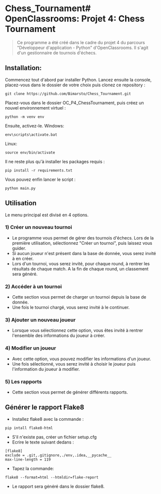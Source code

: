 # Chess_Tournament# OpenClassrooms: Projet 4: Chess Tournament
>Ce programme a été créé dans le cadre du projet 4 du parcours "Développeur d'application - Python" d'OpenClassrooms.
Il s'agit d'un gestionnaire de tournois d'échecs.
## Installation:
Commencez tout d'abord par installer Python.
Lancez ensuite la console, placez-vous dans le dossier de votre choix puis clonez ce repository :
```
git clone https://github.com/Bimarsto/Chess_Tournament.git
```
Placez-vous dans le dossier OC_P4_ChessTournament, puis créez un nouvel environnement virtuel :
```
python -m venv env
```
Ensuite, activez-le.
Windows:
```
env\scripts\activate.bat
```
Linux:
```
source env/bin/activate
```
Il ne reste plus qu'à installer les packages requis :
```
pip install -r requirements.txt
```
Vous pouvez enfin lancer le script :
```
python main.py
```

## Utilisation
Le menu principal est divisé en 4 options.
### 1) Créer un nouveau tournoi
- Le programme vous permet de gérer des tournois d'échecs. Lors de la première utilisation, sélectionnez "Créer un tournoi", puis laissez vous guider.
- Si aucun joueur n'est présent dans la base de donnée, vous serez invité à en créer.
- Lors d'un tournoi, vous serez invité, pour chaque round, à rentrer les résultats de chaque match. A la fin de chaque round, un classement sera généré.
### 2) Accéder à un tournoi
- Cette section vous permet de charger un tournoi depuis la base de donnée.
- Une fois le tournoi chargé, vous serez invité à le continuer.
### 3) Ajouter un nouveau joueur
- Lorsque vous sélectionnez cette option, vous êtes invité à rentrer l'ensemble des informations du joueur à créer.
### 4) Modifier un joueur
- Avec cette option, vous pouvez modifier les informations d'un joueur.
- Une fois sélectionné, vous serez invité à choisir le joueur puis l'information du joueur à modifier.
### 5) Les rapports
- Cette section vous permet de générer différents rapports.

## Générer le rapport Flake8
- Installez flake8 avec la commande : 
```
pip intall flake8-html
```
- S'il n'existe pas, créer un fichier setup.cfg
- Ecrire le texte suivant dedans :
```
[flake8]
exclude = .git,.gitignore,./env,.idea,__pycache__
max-line-length = 119
```
- Tapez la commande:
```
flake8 --format=html --htmldir=flake-report
```
- Le rapport sera généré dans le dossier flake8.